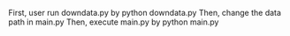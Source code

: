 First, user run downdata.py by python downdata.py
Then, change the data path in main.py
Then, execute main.py by python main.py
